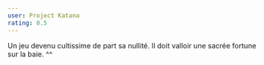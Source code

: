 ```yaml
---
user: Project Katana
rating: 0.5
---
```

Un jeu devenu cultissime de part sa nullité. Il doit valloir une sacrée fortune sur la baie. ^^